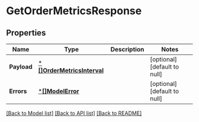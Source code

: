 # GetOrderMetricsResponse

## Properties
Name | Type | Description | Notes
------------ | ------------- | ------------- | -------------
**Payload** | [***[]OrderMetricsInterval**](array.md) |  | [optional] [default to null]
**Errors** | [***[]ModelError**](array.md) |  | [optional] [default to null]

[[Back to Model list]](../README.md#documentation-for-models) [[Back to API list]](../README.md#documentation-for-api-endpoints) [[Back to README]](../README.md)

